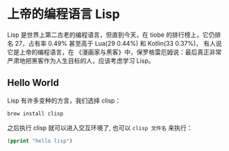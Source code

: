 # 上帝的编程语言 Lisp

Lisp 是世界上第二古老的编程语言，但直到今天，在 tiobe 的排行榜上，它仍排名 27，占有率 0.49% 甚至高于 Lua(29 0.44%) 和 Kotlin(33 0.37%)， 有人说它是上帝的编程语言，在 《漫画家与黑客》中，保罗格雷厄姆说：最后真正非常严肃地把黑客作为人生目标的人，应该考虑学习 Lisp。

## Hello World

Lisp 有许多变种的方言，我们选择 clisp：

```sh
brew install clisp
```

之后执行 clisp 就可以进入交互环境了, 也可以 `clisp 文件名`  来执行：

```lisp
(pprint "hello lisp")
```


